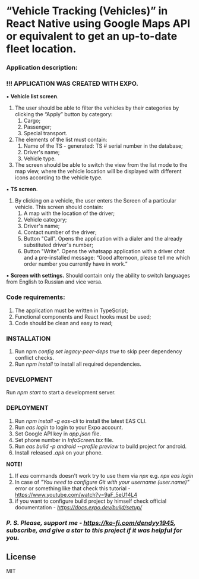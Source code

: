 # “Vehicle Tracking (Vehicles)” in React Native using Google Maps API or equivalent to get an up-to-date fleet location.

### Application description:

### !!! APPLICATION WAS CREATED WITH EXPO.

▪ **Vehicle list screen**.

1. The user should be able to filter the vehicles by their categories by clicking the “Apply” button by category:
     1. Cargo;
     2. Passenger;
     3. Special transport.
2. The elements of the list must contain:
     1. Name of the TS - generated: TS # serial number in the database;
     2. Driver's name;
     3. Vehicle type.
3. The screen should be able to switch the view from the list mode to the map view, where the vehicle location will be displayed with different icons according to the vehicle type.

▪ **TS screen**.

1. By clicking on a vehicle, the user enters the Screen of a particular vehicle. This screen should contain:
     1. A map with the location of the driver;
     2. Vehicle category;
     3. Driver's name;
     4. Contact number of the driver;
     5. Button "Call". Opens the application with a dialer and the already substituted driver's number;
     6. Button "Write". Opens the whatsapp application with a driver chat and a pre-installed message: “Good afternoon, please tell me which order number you currently have in work.”

▪ **Screen with settings.** Should contain only the ability to switch languages from English to Russian and vice versa.

### Code requirements:

1. The application must be written in TypeScript;
2. Functional components and React hooks must be used;
3. Code should be clean and easy to read;

### INSTALLATION
1. Run npm <i>config set legacy-peer-deps true</i> to skip peer dependency conflict checks.
2. Run <i>npm install</i> to install all required dependencies.

### DEVELOPMENT
Run <i>npm start</i> to start a development server.

### DEPLOYMENT
1. Run <i>npm install -g eas-cli</i> to install the latest EAS CLI.
2. Run <i>eas login</i> to login to your Expo account.
3. Set Google API key in <i>app.json</i> file.
4. Set phone number in <i>InfoScreen.tsx</i> file.
5. Run <i>eas build -p android --profile preview</i> to build project for android.
6. Install released <i>.apk</i> on your phone.

<b>NOTE!</b> 
1. If <i>eas</i> commands doesn't work try to use them via <i>npx</i> e.g. <i>npx eas login</i>
2. In case of <i>"You need to configure Git with your username (user.name)"</i> error or something like that check this tutorial - https://www.youtube.com/watch?v=9aF_5eU14L4
3. if you want to configure build project by himself check official documentation - <i>https://docs.expo.dev/build/setup/</i>

### <i>P. S. Please, support me - https://ko-fi.com/dendyy1945, subscribe, and give a star to this project if it was helpful for you.</i>

License
----
MIT

